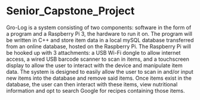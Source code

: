 # Senior_Capstone_Project
Gro-Log is a system consisting of two components: software in the form of a program and a Raspberry Pi 3, the hardware to run it on. The program will be written in C++ and store item data in a local mySQL database transferred from an online database, hosted on the Raspberry Pi. The Raspberry Pi will be hooked up with 3 attachments: a USB Wi-Fi dongle to allow internet access, a wired USB barcode scanner to scan in items, and a touchscreen display to allow the user to interact with the device and manipulate item data. The system is designed to easily allow the user to scan in and/or input new items into the database and remove said items. Once items exist in the database, the user can then interact with these items, view nutritional information and opt to search Google for recipes containing those items.
